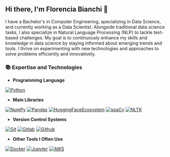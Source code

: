 ## Hi there, I'm Florencia Bianchi 👋

I have a Bachelor's in Computer Engineering, specializing in Data Science, and currently working as a Data Scientist.  Alongside traditional data science tasks, I also specialize in Natural Language Processing (NLP) to tackle text-based challenges. My goal is to continuously enhance my skills and knowledge in data science by staying informed about emerging trends and tools. I thrive on experimenting with new technologies and approaches to solve problems efficiently and innovatively.

### 📚 Expertise and Technologies

- **Programming Language**
<p>
  <a href="https://www.python.org/"><img alt="Python" src="https://img.shields.io/badge/Python%20-%234371a6.svg?logo=python&logoColor=white"></a>
</p>

- **Main Libraries**
<p>
    <a href="https://numpy.org/"><img alt="NumPy" src="https://img.shields.io/badge/Numpy%20-%23013243.svg?logo=numpy&logoColor=white"></a>
    <a href="https://pandas.pydata.org/"><img alt="Pandas" src="https://img.shields.io/badge/Pandas%20-%23150458.svg?logo=pandas&logoColor=white"></a>
    <a href="https://huggingface.co/"><img alt="HuggingFaceEcosystem" src="https://img.shields.io/badge/HuggingFaceEcosystem-ffe365"></a>
    <a href="https://spacy.io/"><img alt="spaCy" src="https://img.shields.io/badge/spaCy%20-%2365d3ff.svg?logo=spacy&logoColor=white"></a> 
    <a href="https://www.nltk.org/"><img alt="NLTK" src="https://img.shields.io/badge/NLTK%20-%23cb8fff.svg?logo=nltk&logoColor=white"></a>
</p>

- **Version Control Systems**

<p>
  <a href="https://git-scm.com/"><img alt="Git" src="https://img.shields.io/badge/git%20-%23F05033.svg?&logo=git&logoColor=white"></a>
  <a href="https://gitlab.com/"><img alt="Gitlab" src="https://img.shields.io/badge/gitlab%20-%23181717.svg?&logo=gitlab&logoColor=white"></a>
  <a href="https://github.com/"><img alt="Github" src="https://img.shields.io/badge/github%20-%23121011.svg?&logo=github&logoColor=white"></a>
</p>

- **Other Tools I Often Use**
<p>
  <a href="https://www.docker.com/"><img alt="Docker" src="https://img.shields.io/badge/docker%20-%230db7ed.svg?&logo=docker&logoColor=white"></a>
  <a href="https://jupyter.org/"><img alt="Jupyter" src="https://img.shields.io/badge/Jupyter%20-%23F37626.svg?&logo=Jupyter&logoColor=white"></a>
  <a href="https://aws.amazon.com/es/"><img alt="AWS" src="https://img.shields.io/badge/AWS%20-%23FF9900.svg?&logo=amazon-aws&logoColor=white"></a>
</p>

<!--
**FlorBianchii/FlorBianchii** is a ✨ _special_ ✨ repository because its `README.md` (this file) appears on your GitHub profile.

Here are some ideas to get you started:

- 🔭 I’m currently working on ...
- 🌱 I’m currently learning ...
- 👯 I’m looking to collaborate on ...
- 🤔 I’m looking for help with ...
- 💬 Ask me about ...
- 📫 How to reach me: ...
- 😄 Pronouns: ...
- ⚡ Fun fact: ...
-->
